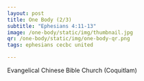 ```yaml
---
layout: post
title: One Body (2/3)
subtitle: "Ephesians 4:11-13"
image: /one-body/static/img/thumbnail.jpg
qr: /one-body/static/img/one-body-qr.png
tags: ephesians cecbc united

---
```

Evangelical Chinese Bible Church (Coquitlam)
